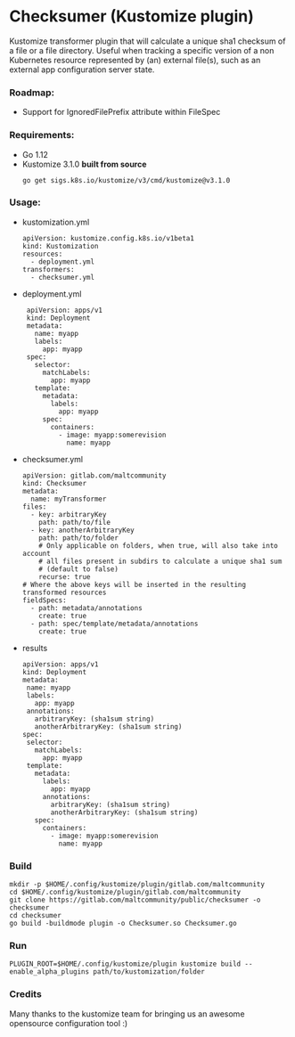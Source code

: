 # Checksumer (Kustomize plugin)

Kustomize transformer plugin that will calculate a unique sha1 checksum of a file or a file directory.
Useful when tracking a specific version of a non Kubernetes resource represented by (an) external file(s),
such as an external app configuration server state.

### Roadmap:

* Support for IgnoredFilePrefix attribute within FileSpec

### Requirements:

* Go 1.12
* Kustomize 3.1.0 **built from source**
    ```
    go get sigs.k8s.io/kustomize/v3/cmd/kustomize@v3.1.0
    ```

### Usage:

* kustomization.yml
    ```
    apiVersion: kustomize.config.k8s.io/v1beta1
    kind: Kustomization
    resources:
      - deployment.yml
    transformers:
      - checksumer.yml
    ```

* deployment.yml
  ```
   apiVersion: apps/v1
   kind: Deployment
   metadata:
     name: myapp
     labels:
       app: myapp
   spec:
     selector:
       matchLabels:
         app: myapp
     template:
       metadata:
         labels:
           app: myapp
       spec:
         containers:
           - image: myapp:somerevision
             name: myapp
    ```

* checksumer.yml
    ```
    apiVersion: gitlab.com/maltcommunity
    kind: Checksumer
    metadata:
      name: myTransformer
    files:
      - key: arbitraryKey
        path: path/to/file
      - key: anotherArbitraryKey
        path: path/to/folder
        # Only applicable on folders, when true, will also take into account
        # all files present in subdirs to calculate a unique sha1 sum
        # (default to false)  
        recurse: true
    # Where the above keys will be inserted in the resulting transformed resources
    fieldSpecs:
      - path: metadata/annotations
        create: true
      - path: spec/template/metadata/annotations
        create: true
    ```

* results
    ```
   apiVersion: apps/v1
   kind: Deployment
   metadata:
     name: myapp
     labels:
       app: myapp
     annotations:
       arbitraryKey: (sha1sum string)
       anotherArbitraryKey: (sha1sum string)
   spec:
     selector:
       matchLabels:
         app: myapp
     template:
       metadata:
         labels:
           app: myapp
         annotations:
           arbitraryKey: (sha1sum string)
           anotherArbitraryKey: (sha1sum string)
       spec:
         containers:
           - image: myapp:somerevision
             name: myapp
    ```

### Build

```
mkdir -p $HOME/.config/kustomize/plugin/gitlab.com/maltcommunity
cd $HOME/.config/kustomize/plugin/gitlab.com/maltcommunity
git clone https://gitlab.com/maltcommunity/public/checksumer -o checksumer
cd checksumer
go build -buildmode plugin -o Checksumer.so Checksumer.go
```

### Run

```
PLUGIN_ROOT=$HOME/.config/kustomize/plugin kustomize build --enable_alpha_plugins path/to/kustomization/folder
```


### Credits

Many thanks to the kustomize team for bringing us an awesome opensource configuration tool :)

